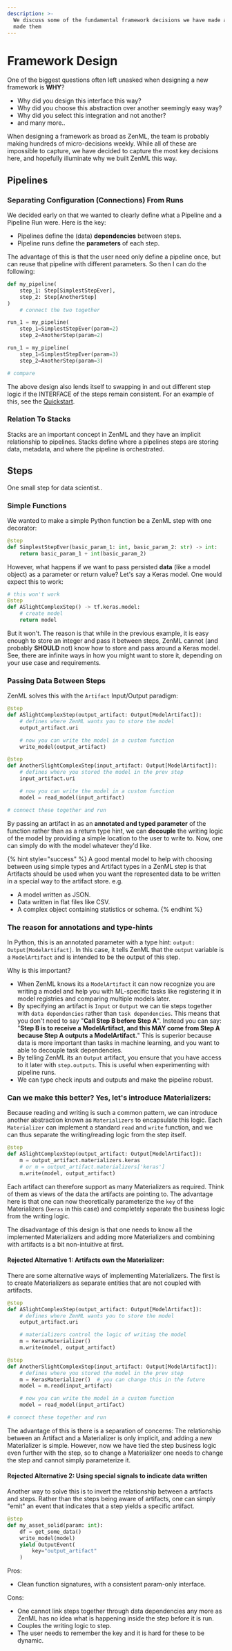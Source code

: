```yaml
---
description: >-
  We discuss some of the fundamental framework decisions we have made and why we
  made them
---
```


# Framework Design

One of the biggest questions often left unasked when designing a new framework is **WHY**?

- Why did you design this interface this way?
- Why did you choose this abstraction over another seemingly easy way?
- Why did you select this integration and not another?
- and many more..

When designing a framework as broad as ZenML, the team is probably making hundreds of micro-decisions weekly. While all of these are impossible to capture, we have decided to capture the most key decisions here, and hopefully illuminate why we built ZenML this way.

## Pipelines

### Separating Configuration \(Connections\) From Runs

We decided early on that we wanted to clearly define what a Pipeline and a Pipeline Run were. Here is the key:

- Pipelines define the \(data\) **dependencies** between steps.
- Pipeline runs define the **parameters** of each step.

The advantage of this is that the user need only define a pipeline once, but can reuse that pipeline with different parameters. So then I can do the following:

```python
def my_pipeline(
    step_1: Step[SimplestStepEver],
    step_2: Step[AnotherStep]
)
    # connect the two together

run_1 = my_pipeline(
    step_1=SimplestStepEver(param=2)
    step_2=AnotherStep(param=2)

run_1 = my_pipeline(
    step_1=SimplestStepEver(param=3)
    step_2=AnotherStep(param=3)

# compare
```

The above design also lends itself to swapping in and out different step logic if the INTERFACE of the steps remain consistent. For an example of this, see the [Quickstart](../quickstart-guide.md).

### Relation To Stacks

Stacks are an important concept in ZenML and they have an implicit relationship to pipelines. Stacks define where a pipelines steps are storing data, metadata, and where the pipeline is orchestrated.

## Steps

One small step for data scientist..

### Simple Functions

We wanted to make a simple Python function be a ZenML step with one decorator:

```python
@step
def SimplestStepEver(basic_param_1: int, basic_param_2: str) -> int:
    return basic_param_1 + int(basic_param_2)
```

However, what happens if we want to pass persisted **data** \(like a model object\) as a parameter or return value? Let's say a Keras model. One would expect this to work:

```python
# this won't work
@step
def ASlightComplexStep() -> tf.keras.model:
    # create model
    return model
```

But it won't. The reason is that while in the previous example, it is easy enough to store an integer and pass it between steps, ZenML cannot \(and probably **SHOULD** not\) know how to store and pass around a Keras model. See, there are infinite ways in how you might want to store it, depending on your use case and requirements.

### Passing Data Between Steps

ZenML solves this with the `Artifact` Input/Output paradigm:

```python
@step
def ASlightComplexStep(output_artifact: Output[ModelArtifact]):
    # defines where ZenML wants you to store the model
    output_artifact.uri

    # now you can write the model in a custom function
    write_model(output_artifact)

@step
def AnotherSlightComplexStep(input_artifact: Output[ModelArtifact]):
    # defines where you stored the model in the prev step
    input_artifact.uri

    # now you can write the model in a custom function
    model = read_model(input_artifact)

# connect these together and run
```

By passing an artifact in as an **annotated and typed parameter** of the function rather than as a return type hint, we can **decouple** the writing logic of the model by providing a simple location to the user to write to. Now, one can simply do with the model whatever they'd like.

{% hint style="success" %}
A good mental model to help with choosing between using simple types and Artifact types in a ZenML step is that Artifacts should be used when you want the represented data to be written in a special way to the artifact store. e.g.

- A model written as JSON.
- Data written in flat files like CSV.
- A complex object containing statistics or schema.
  {% endhint %}

### The reason for annotations and type-hints

In Python, this is an annotated parameter with a type hint: `output: Output[ModelArtifact]`. In this case, it tells ZenML that the `output` variable is a `ModelArtifact` and is intended to be the output of this step.

Why is this important?

- When ZenML knows its a `ModelArtifact` it can now recognize you are writing a model and help you with ML-specific tasks like registering it in model registries and comparing multiple models later.
- By specifying an artifact is `Input` or `Output` we can tie steps together with `data dependencies` rather than `task dependencies`. This means that you don't need to say "**Call Step B before Step A**". Instead you can say: "**Step B is to receive a ModelArtifact, and this MAY come from Step A because Step A outputs a ModelArtifact.**" This is superior because data is more important than tasks in machine learning, and you want to able to decouple task dependencies.
- By telling ZenML its an `Output` artifact, you ensure that you have access to it later with `step.outputs`. This is useful when experimenting with pipeline runs.
- We can type check inputs and outputs and make the pipeline robust.

### Can we make this better? Yes, let's introduce Materializers:

Because reading and writing is such a common pattern, we can introduce another abstraction known as `Materializers` to encapsulate this logic. Each `Materializer` can implement a standard `read` and `write` function, and we can thus separate the writing/reading logic from the step itself.

```python
@step
def ASlightComplexStep(output_artifact: Output[ModelArtifact]):
    m = output_artifact.materializers.keras
    # or m = output_artifact.materializers['keras']
    m.write(model, output_artifact)
```

Each artifact can therefore support as many Materializers as required. Think of them as views of the data the artifacts are pointing to. The advantage here is that one can now theoretically parameterize the `key` of the Materializers \(`keras` in this case\) and completely separate the business logic from the writing logic.

The disadvantage of this design is that one needs to know all the implemented Materializers and adding more Materializers and combining with artifacts is a bit non-intuitive at first.

#### Rejected Alternative 1: Artifacts own the Materializer:

There are some alternative ways of implementing Materializers. The first is to create Materializers as separate entities that are not coupled with artifacts.

```python
@step
def ASlightComplexStep(output_artifact: Output[ModelArtifact]):
    # defines where ZenML wants you to store the model
    output_artifact.uri

    # materializers control the logic of writing the model
    m = KerasMaterializer()
    m.write(model, output_artifact)

@step
def AnotherSlightComplexStep(input_artifact: Output[ModelArtifact]):
    # defines where you stored the model in the prev step
    m = KerasMaterializer()  # you can change this in the future
    model = m.read(input_artifact)

    # now you can write the model in a custom function
    model = read_model(input_artifact)

# connect these together and run
```

The advantage of this is there is a separation of concerns: The relationship between an Artifact and a Materializer is only implicit, and adding a new Materializer is simple. However, now we have tied the step business logic even further with the step, so to change a Materializer one needs to change the step and cannot simply parameterize it.

#### Rejected Alternative 2: Using special signals to indicate data written

Another way to solve this is to invert the relationship between a artifacts and steps. Rather than the steps being aware of artifacts, one can simply "emit" an event that indicates that a step yields a specific artifact.

```python
@step
def my_asset_solid(param: int):
    df = get_some_data()
    write_model(model)
    yield OutputEvent(
        key="output_artifact"
    )
```

Pros:

- Clean function signatures, with a consistent param-only interface.

Cons:

- One cannot link steps together through data dependencies any more as ZenML has no idea what is happening inside the step before it is run.
- Couples the writing logic to step.
- The user needs to remember the key and it is hard for these to be dynamic.
